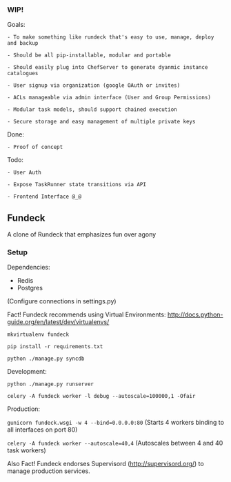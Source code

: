 ### WIP!

Goals:

	- To make something like rundeck that's easy to use, manage, deploy and backup

	- Should be all pip-installable, modular and portable

	- Should easily plug into ChefServer to generate dyanmic instance catalogues

	- User signup via organization (google OAuth or invites)

	- ACLs manageable via admin interface (User and Group Permissions)

	- Modular task models, should support chained execution

	- Secure storage and easy management of multiple private keys

Done:

	- Proof of concept

Todo:

	- User Auth

	- Expose TaskRunner state transitions via API

	- Frontend Interface @_@

## Fundeck

A clone of Rundeck that emphasizes fun over agony

### Setup

Dependencies:
- Redis
- Postgres

(Configure connections in settings.py)

Fact!  Fundeck recommends using Virtual Environments: http://docs.python-guide.org/en/latest/dev/virtualenvs/

`mkvirtualenv fundeck`

`pip install -r requirements.txt`

`python ./manage.py syncdb`


Development:

`python ./manage.py runserver`

`celery -A fundeck worker -l debug --autoscale=100000,1 -Ofair`

Production:

`gunicorn fundeck.wsgi -w 4 --bind=0.0.0.0:80` (Starts 4 workers binding to all interfaces on port 80)

`celery -A fundeck worker --autoscale=40,4`  (Autoscales between 4 and 40 task workers)

Also Fact!  Fundeck endorses Supervisord (http://supervisord.org/) to manage production services.
